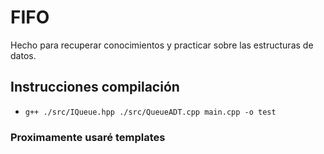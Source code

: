 # FIFO
Hecho para recuperar conocimientos y practicar sobre las estructuras de datos.
## Instrucciones compilación
- `g++ ./src/IQueue.hpp ./src/QueueADT.cpp main.cpp -o test`
### Proximamente usaré templates